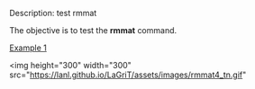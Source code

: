 Description: test rmmat

The objective is to test the **rmmat** command.

[Example 1](description_rmmat.md)

<img height="300" width="300" src="https://lanl.github.io/LaGriT/assets/images/rmmat4_tn.gif" 
